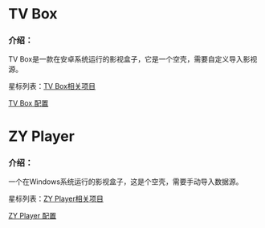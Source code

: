 # TV Box

### 介绍：

TV Box是一款在安卓系统运行的影视盒子，它是一个空壳，需要自定义导入影视源。

星标列表：[TV Box相关项目](https://github.com/stars/aa1555/lists/tvbox-%E5%90%AB%E6%95%B0%E6%8D%AE%E6%BA%90)

[TV Box 配置](https://github.com/aa1555/Repository/tree/main/Video%2F02.TV%20Box%20%E9%85%8D%E7%BD%AE)

# ZY Player

### 介绍：

一个在Windows系统运行的影视盒子，这是个空壳，需要手动导入数据源。

星标列表：[ZY Player相关项目](https://github.com/stars/aa1555/lists/zy-player-win%E7%89%88%E7%94%B5%E8%A7%86%E7%9B%92%E5%AD%90)

[ZY Player 配置](https://github.com/aa1555/Repository/tree/main/Video/03.ZY%20Player%20%E9%85%8D%E7%BD%AE)

